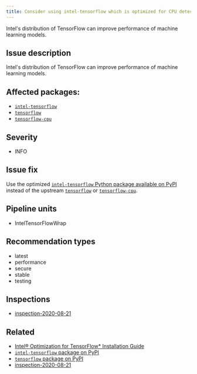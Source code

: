 ```yaml
---
title: Consider using intel-tensorflow which is optimized for CPU detected in your environment
---
```


Intel's distribution of TensorFlow can improve performance of machine learning models.

## Issue description

Intel's distribution of TensorFlow can improve performance of machine learning models.

## Affected packages:

 * [``intel-tensorflow``][2]
 * [``tensorflow``][3]
 * [``tensorflow-cpu``][5]

## Severity

 * INFO

## Issue fix

Use the optimized [``intel-tensorflow`` Python package available on PyPI][2]
instead of the upstream [``tensorflow``][3] or [``tensorflow-cpu``][5].

## Pipeline units

 * IntelTensorFlowWrap

## Recommendation types

 * latest
 * performance
 * secure
 * stable
 * testing

## Inspections

 * [inspection-2020-08-21][4]

## Related

 * [Intel® Optimization for TensorFlow* Installation Guide][1]
 * [``intel-tensorflow`` package on PyPI][2]
 * [``tensorflow`` package on PyPI][3]
 * [inspection-2020-08-21][4]

[1]: https://software.intel.com/content/www/us/en/develop/articles/intel-optimization-for-tensorflow-installation-guide.html
[2]: https://pypi.org/project/intel-tensorflow/
[3]: https://pypi.org/project/tensorflow/
[4]: https://github.com/thoth-station/dependency-monkey-zoo/tree/master/tensorflow/inspection-2020-08-21
[5]: https://pypi.org/project/tensorflow-cpu/
